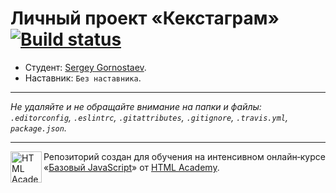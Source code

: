 # Личный проект «Кекстаграм» [![Build status][travis-image]][travis-url]

* Студент: [Sergey Gornostaev](https://up.htmlacademy.ru/javascript/10/user/210629).
* Наставник: `Без наставника`.

---

_Не удаляйте и не обращайте внимание на папки и файлы:_<br>
_`.editorconfig`, `.eslintrc`, `.gitattributes`, `.gitignore`, `.travis.yml`, `package.json`._

---

<a href="https://htmlacademy.ru/intensive/javascript"><img align="left" width="50" height="50" title="HTML Academy" src="https://up.htmlacademy.ru/static/img/intensive/javascript/logo-for-github.svg"></a>

Репозиторий создан для обучения на интенсивном онлайн‑курсе «[Базовый JavaScript](https://htmlacademy.ru/intensive/javascript)» от [HTML Academy](https://htmlacademy.ru).

[travis-image]: https://travis-ci.org/htmlacademy-javascript/210629-kekstagram.svg?branch=master
[travis-url]: https://travis-ci.org/htmlacademy-javascript/210629-kekstagram
